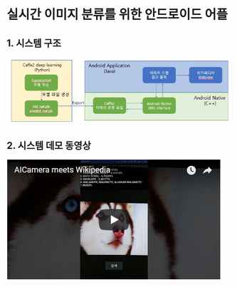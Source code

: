 # 실시간 이미지 분류를 위한 안드로이드 어플

## 1. 시스템 구조
![](/docs/system_architecture.png)

## 2. 시스템 데모 동영상
[![동영상보기](/docs/video_thumbnail.png)](https://www.youtube.com/watch?v=fQZRyLoJQe8)
